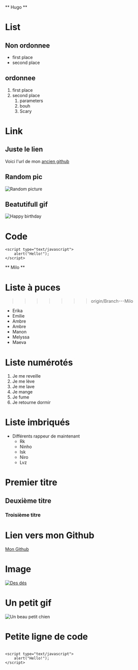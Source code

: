 ** Hugo **
# List
## Non ordonnee

- first place
- second place

## ordonnee

1. first place
1. second place
   1. parameters
   1. bouh
   1. Scary

# Link
## Juste le lien
Voici l'url de mon [ancien github](https://github.com/LeGodurix19)

## Random pic
![Random picture](https://scontent.fbru5-1.fna.fbcdn.net/v/t1.6435-9/180978949_314228950059549_1005358403722529104_n.jpg?_nc_cat=105&ccb=1-7&_nc_sid=09cbfe&_nc_ohc=dfIV6IB6v3MAX9EMgrX&_nc_oc=AQk192umU4uOqJpZCzKfU3dNzZ1Ti59bKe3upD_8ajSiSFN3uTorGxqk1eI8bhICq9-xTHev0DSJ8KdZ8Zwe9yIl&tn=dhhaYBk20UdLFOWH&_nc_ht=scontent.fbru5-1.fna&oh=00_AfBgiNFKtHCj0Q1zLy_RsqVu2n2Ur7kfuPVDIssqj-6Vxw&oe=63995ACE)

## Beatutifull gif
![Happy birthday](https://media3.giphy.com/media/qnWjDNWHm9Wy1zLwG8/giphy.gif?cid=ecf05e472f6f4f6ada3270ff1b42bb1136a3384f8b553f45&rid=giphy.gif&ct=g)

# Code

```
<script type="text/javascript">
    alert("Hello!");
</script>
```

** Milo **

# Liste à puces
>>>>>>> origin/Branch---Milo

* Erika
* Emilie
* Ambre
* Ambre
* Manon
* Melyssa
* Maeva

# Liste numérotés

1. Je me reveille
2. Je me lève
3. Je me lave
4. Je mange
5. Je fume
6. Je retourne dormir

# Liste imbriqués

* Différents rappeur de maintenant
  * Rk
  * Ninho
  * Isk
  * Niro
  * Lvz

# Premier titre
## Deuxième titre
### Troisième titre

# Lien vers mon Github

[Mon Github](https://github.com/Milo-star)

# Image

[![Des dés](https://cdn.pixabay.com/photo/2016/09/08/18/45/cube-1655118_960_720.jpg)](https://pixabay.com/illustrations/cube-dice-luck-random-numbers-1655118/) 

# Un petit gif

![Un beau petit chien](https://i.imgur.com/F6lWa1e.gif)

# Petite ligne de code

```

<script type="text/javascript">
    alert("Hello!");
</script>

```

